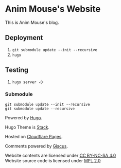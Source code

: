 # Anim Mouse's Website
This is Anim Mouse's blog.

## Deployment
1. `git submodule update --init --recursive`
2. `hugo`

## Testing
1. `hugo server -D`

### Submodule
```
git submodule update --init --recursive
git submodule update --recursive
```

Powered by [Hugo](https://gohugo.io).

Hugo Theme is [Stack](https://github.com/CaiJimmy/hugo-theme-stack).

Hosted on [Cloudflare Pages](https://pages.cloudflare.com).

Comments powered by [Giscus](https://giscus.app).

Website contents are licensed under [CC BY-NC-SA 4.0](https://creativecommons.org/licenses/by-nc-sa/4.0/)\
Website source code is licensed under [MPL 2.0](https://www.mozilla.org/en-US/MPL/2.0/)